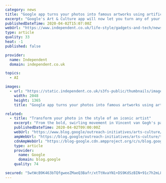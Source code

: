 ```yaml
---
category: news
title: "Google app turns your photos into famous artworks using artificial intelligence"
excerpt: "Google's Art & Culture app will now let you turn any of your pictures into a masterpiece. The new feature, called \"Art Transfer\", takes your photo and uses artificial intelligence to give it the style of a famous artwork. Users can choose \"dozens\" of well-known paintings and borrow their style for any image. Sharing the full story, not just the ..."
publishedDateTime: 2020-04-02T15:07:00Z
webUrl: "https://www.independent.co.uk/life-style/gadgets-and-tech/news/google-app-painting-how-to-turn-photo-selfie-a9443271.html"
type: article
quality: 33
heat: -1
published: false

provider:
  name: Independent
  domain: independent.co.uk

topics:
  - AI

images:
  - url: "https://static.independent.co.uk/s3fs-public/thumbnails/image/2020/04/02/16/paintings.jpg"
    width: 2048
    height: 1365
    title: "Google app turns your photos into famous artworks using artificial intelligence"

related:
  - title: "Transform your photo in the style of an iconic artist"
    excerpt: "From the bold, swirling movement in Vincent van Gogh's paintings, to the surreal, confident brushstrokes of Frida Kahlo, many famous artists have instantly recognizable styles. Now you can use these styles to transform your own photos. With Art Transfer, a new feature in the Google Arts &amp; Culture"
    publishedDateTime: 2020-04-02T09:00:00Z
    webUrl: "https://www.blog.google/outreach-initiatives/arts-culture/transform-your-photo-style-iconic-artist/"
    ampWebUrl: "https://blog.google/outreach-initiatives/arts-culture/transform-your-photo-style-iconic-artist/amp/"
    cdnAmpWebUrl: "https://blog-google.cdn.ampproject.org/c/s/blog.google/outreach-initiatives/arts-culture/transform-your-photo-style-iconic-artist/amp/"
    type: article
    provider:
      name: Google
      domain: blog.google
    quality: 74

secured: "5wtWcB9K463bTQfgweeZMaeQ3Bafr/xtTtNvaYN1+DS9KdSzBIN+91c7h2mL8VqUvuEIxFVbh9b99EYMpwU8K9DIaRALLEFiimV4sjpdqYDijgJdA94bWKrU7xGEpeDYt4wGAktThp73aTh2p1iLF7rIIfVWUK8ZAF+v0LhamCnUEvwtxlz4D90YVS5/zu7JDCHL3OpSGY4LZ0Nsv8XXk3fN6HwUHLoWPajWtVd3oCfuEbgBomVMdqSNZvdoPNdnAHcG1kUjhbkQevZCyqw6rr7dqCZtaWPwDRHSJRbFCyN34BTx2Z6Pi1v35qIVtxwk;FFng/NfARrq1GA1PMgrrSA=="
---
```


